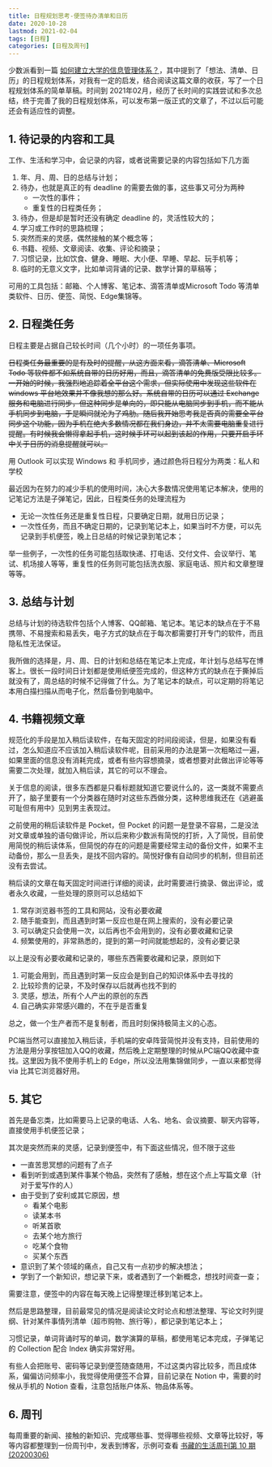 ```yaml
---
title: 日程规划思考-便签待办清单和日历
date: 2020-10-28
lastmod: 2021-02-04
tags: [日程]
categories: [日程及周刊]
---
```


少数派看到一篇 [如何建立大学的信息管理体系？](https://sspai.com/post/63222)，其中提到了「想法、清单、日历」的日程规划体系，对我有一定的启发，结合阅读这篇文章的收获，写了一个日程规划体系的简单草稿。时间到 2021年02月，经历了长时间的实践尝试和多次总结，终于完善了我的日程规划体系，可以发布第一版正式的文章了，不过以后可能还会有适应性的调整。

<!--more-->

## 1. 待记录的内容和工具

工作、生活和学习中，会记录的内容，或者说需要记录的内容包括如下几方面

1. 年、月、周、日的总结与计划；
2. 待办，也就是真正的有 deadline 的需要去做的事，这些事又可分为两种
   - 一次性的事件；
   - 重复性的日程类任务；
3. 待办，但是却是暂时还没有确定 deadline 的，灵活性较大的；
4. 学习或工作时的思路梳理；
5. 突然而来的灵感，偶然接触的某个概念等；
6. 书籍、视频、文章阅读、收集、评论和摘录；
7. 习惯记录，比如饮食、健身、睡眠、大小便、早睡、早起、玩手机等；
8. 临时的无意义文字，比如单词背诵的记录、数学计算的草稿等；

可用的工具包括：邮箱、个人博客、笔记本、滴答清单或Microsoft Todo 等清单类软件、日历、便签、简悦、Edge集锦等。

## 2. 日程类任务

日程主要是占据自己较长时间（几个小时）的一项任务事项。

~~日程类任务最重要的是有及时的提醒，从这方面来看，滴答清单、Microsoft Todo 等软件都不如系统自带的日历好用，而且，滴答清单的免费版受限比较多。一开始的时候，我强烈地追踪着全平台这个需求，但实际使用中发现这些软件在 windows 平台地效果并不像我想的那么好。系统自带的日历可以通过 Exchange 服务和电脑进行同步，但这种同步是单向的，即只能从电脑同步到手机，而不能从手机同步到电脑，于是瞬间就沦为了鸡肋。随后我开始思考我是否真的需要全平台同步这个功能，因为手机在绝大多数情况都在我们身边，并不太需要电脑重复进行提醒。有时候我会懒得拿起手机，这时候手环可以起到该起的作用，只要开启手环中关于日历的消息提醒就可以。~~

用 Outlook 可以实现 Windows 和 手机同步，通过颜色将日程分为两类：私人和学校

最近因为在努力的减少手机的使用时间，决心大多数情况使用笔记本解决，使用的记笔记方法是子弹笔记，因此，日程类任务的处理流程为

- 无论一次性任务还是重复性日程，只要确定日期，就用日历记录；
- 一次性任务，而且不确定日期的，记录到笔记本上，如果当时不方便，可以先记录到手机便签，晚上日总结的时候记录到笔记本；

举一些例子，一次性的任务可能包括取快递、打电话、交付文件、会议举行、笔试、机场接人等等，重复性的任务则可能包括洗衣服、家庭电话、照片和文章整理等等。

## 3. 总结与计划

总结与计划的待选软件包括个人博客、QQ邮箱、笔记本。笔记本的缺点在于不易携带、不易搜索和易丢失，电子方式的缺点在于每次都需要打开专门的软件，而且隐私性无法保证。

我所做的选择是，月、周、日的计划和总结在笔记本上完成，年计划与总结写在博客上。很长一段时间日计划都是使用纸便签完成的，但这种方式的缺点在于撕掉后就没有了，周总结的时候不记得做了什么。为了笔记本的缺点，可以定期的将笔记本用白描扫描从而电子化，然后备份到电脑中。

## 4. 书籍视频文章

规范化的手段是加入稍后读软件，在每天固定的时间段阅读，但是，如果没有看过，怎么知道应不应该加入稍后读软件呢，目前采用的办法是第一次粗略过一遍，如果里面的信息没有消耗完成，或者有些内容想摘录，或者想要对此做出评论等等需要二次处理，就加入稍后读，其它的可以不理会。

关于信息的阅读，很多东西都是只看标题就知道它要说什么的，这一类就不需要点开了，脑子里要有一个分类器在随时对这些东西做分类，这种思维我还在《逃避虽可耻但有用中》见到男主表现过。

之前使用的稍后读软件是 Pocket，但 Pocket 的问题一是登录不容易，二是没法对文章或单独的语句做评论，所以后来称少数派有简悦的打折，入了简悦，目前使用简悦的稍后读体系，但简悦的存在的问题是需要经常主动的备份文件，如果不主动备份，那么一旦丢失，是找不回内容的。简悦好像有自动同步的机制，但目前还没有去尝试。

稍后读的文章在每天固定时间进行详细的阅读，此时需要进行摘录、做出评论，或者永久收藏，一些处理的原则可以总结如下

1. 常存浏览器书签的工具和网站，没有必要收藏
2. 随手能查到，而且遇到时第一反应也是在网上搜索的，没有必要记录
3. 可以确定只会使用一次，以后再也不会用到的，没有必要收藏和记录
4. 频繁使用的，非常熟悉的，提到的第一时间就能想起的，没有必要记录

以上是没有必要收藏和记录的，哪些东西需要收藏和记录，原则如下

1. 可能会用到，而且遇到时第一反应会是到自己的知识体系中去寻找的
2. 比较珍贵的记录，不及时保存以后就再也找不到的
3. 灵感，想法，所有个人产出的原创的东西
4. 自己确实非常感兴趣的，不在乎是否重复

总之，做一个生产者而不是复制者，而且时刻保持极简主义的心态。

PC端当然可以直接加入稍后读，手机端的安卓阵营简悦并没有支持，目前使用的方法是用分享按钮加入QQ的收藏，然后晚上定期整理的时候从PC端QQ收藏中查找。这里因为我不使用手机上的 Edge，所以没法用集锦做同步，一直以来都觉得 via 比其它浏览器好用。

## 5. 其它

首先是备忘类，比如需要马上记录的电话、人名、地名、会议摘要、聊天内容等，直接使用手机便签记录；

其次是突然而来的灵感，记录到便签中，有下面这些情况，但不限于这些

- 一直苦思冥想的问题有了点子
- 看到听到或遇到某件事某个物品，突然有了感触，想在这个点上写篇文章（针对于爱写作的人）
- 由于受到了安利或其它原因，想
  - 看某个电影
  - 读某本书
  - 听某首歌
  - 去某个地方旅行
  - 吃某个食物
  - 买某个东西
- 意识到了某个领域的痛点，自己又有一点初步的解决想法；
- 学到了一个新知识，想记录下来，或者遇到了一个新概念，想找时间查一查；

需要注意，便签中的内容在每天晚上记得整理迁移到笔记本上。

然后是思路整理，目前最常见的情况是阅读论文时论点和想法整理、写论文时列提纲、针对某件事情列清单（超市购物、旅行等），都记录到笔记本上；

习惯记录，单词背诵时写的单词，数学演算的草稿，都使用笔记本完成，子弹笔记的 Collection 配合 Index 确实非常好用。

有些人会把账号、密码等记录到便签随查随用，不过这类内容比较多，而且成体系，偏偏访问频率小，我觉得使用便签不合算，目前记录在 Notion 中，需要的时候从手机的 Notion 查看，注意包括账户体系、物品体系等。

## 6. 周刊

每周重要的新闻、接触的新知识、完成哪些事、觉得哪些视频、文章等比较好，等等内容都整理到一份周刊中，发表到博客，示例可查看 [书藏的生活周刊第 10 期 (20200306)](https://shuzang.github.io/2020/life-weekly-10/)




